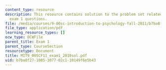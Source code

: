 ```yaml
---
content_type: resource
description: This resource contains solution to the problem set related to 2010 practice
  exam 1 questions.
file: /media/courses/9-00sc-introduction-to-psychology-fall-2011/b7ba8f271085307702c110149f6e5b43_MIT9_00SCF11_exam1_2010sol.pdf
file_type: application/pdf
learning_resource_types: []
ocw_type: OCWFile
parent_title: Exam 1
parent_type: CourseSection
resourcetype: Document
title: MIT9_00SCF11_exam1_2010sol.pdf
uid: b7ba8f27-1085-3077-02c1-10149f6e5b43
---
```


